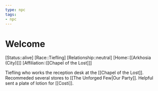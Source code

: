 ```yaml
---
type: npc
tags: 
- npc
---
```


# Welcome
[Status::alive]
[Race::Tiefling]
[Relationship::neutral]
[Home::[[Arkhosia (City)]]]
[Affiliation::[[Chapel of the Lost]]]

Tiefling who works the reception desk at the [[Chapel of the Lost]]. Recommeded several stores to [[The Unforged Few|Our Party]]. Helpful sent a plate of lotion for [[Costi]]. 